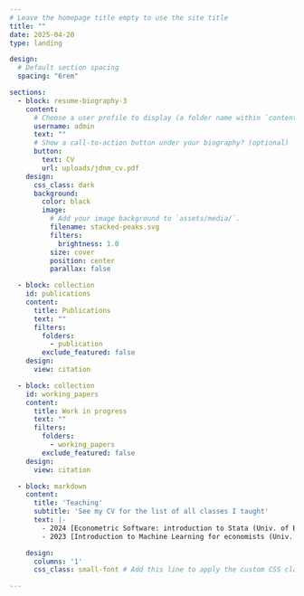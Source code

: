 ```yaml
---
# Leave the homepage title empty to use the site title
title: ""
date: 2025-04-20
type: landing

design:
  # Default section spacing
  spacing: "6rem"

sections:
  - block: resume-biography-3
    content:
      # Choose a user profile to display (a folder name within `content/authors/`)
      username: admin
      text: ""
      # Show a call-to-action button under your biography? (optional)
      button:
        text: CV
        url: uploads/jdnm_cv.pdf
    design:
      css_class: dark
      background:
        color: black
        image:
          # Add your image background to `assets/media/`.
          filename: stacked-peaks.svg
          filters:
            brightness: 1.0
          size: cover
          position: center
          parallax: false

  - block: collection
    id: publications
    content:
      title: Publications
      text: ""
      filters:
        folders:
          - publication
        exclude_featured: false
    design:
      view: citation

  - block: collection
    id: working_papers
    content:
      title: Work in progress
      text: ""
      filters:
        folders:
          - working_papers
        exclude_featured: false
    design:
      view: citation

  - block: markdown
    content:
      title: 'Teaching'
      subtitle: 'See my CV for the list of all classes I taught'
      text: |-
        - 2024 [Econometric Software: introduction to Stata (Univ. of Bordeaux - Mageval 1)](https://github.com/jdnmiguel/stata_class)
        - 2023 [Introduction to Machine Learning for economists (Univ. of Bordeaux - M2 APP)](https://github.com/jdnmiguel/Applied-ML)

    design:
      columns: '1'
      css_class: small-font # Add this line to apply the custom CSS class

---
```


